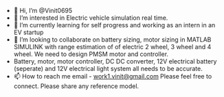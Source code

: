 - 👋 Hi, I’m @Vinit0695
- 👀 I’m interested in Electric vehicle simulation real time.
- 🌱 I’m currently learning for self progress and working as an intern in an EV startup
- 💞️ I’m looking to collaborate on battery sizing, motor sizing in MATLAB SIMULINK with range estimation of of electric 2 wheel, 3 wheel and 4 wheel. We need to design PMSM motor and controller.
- Battery, motor, motor controller, DC DC converter, 12V electrical battery (seperate) and 12V electrical light system all needs to be accurate.
- 📫 How to reach me email - work1.vinit@gmail.com
Please feel free to connect. Please share any reference model.
<!---
Vinit0695/Vinit0695 is a ✨ special ✨ repository because its `README.md` (this file) appears on your GitHub profile.
You can click the Preview link to take a look at your changes.
--->
